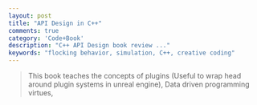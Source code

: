 ```yaml
---
layout: post
title: "API Design in C++"
comments: true
category: 'Code+Book'
description: "C++ API Design book review ..."
keywords: "flocking behavior, simulation, C++, creative coding"
---
```


> This book teaches the concepts of plugins (Useful to wrap head around plugin systems in unreal engine), Data driven programming virtues, 